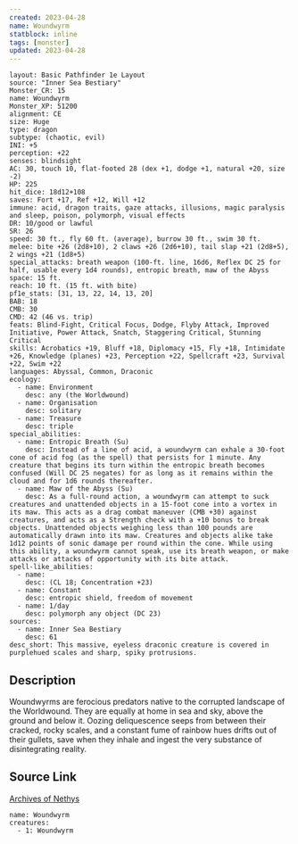 ```yaml
---
created: 2023-04-28
name: Woundwyrm
statblock: inline
tags: [monster]
updated: 2023-04-28
---
```

```statblock
layout: Basic Pathfinder 1e Layout
source: "Inner Sea Bestiary"
Monster_CR: 15
name: Woundwyrm
Monster_XP: 51200
alignment: CE
size: Huge
type: dragon
subtype: (chaotic, evil)
INI: +5
perception: +22
senses: blindsight
AC: 30, touch 10, flat-footed 28 (dex +1, dodge +1, natural +20, size -2)
HP: 225
hit_dice: 18d12+108
saves: Fort +17, Ref +12, Will +12
immune: acid, dragon traits, gaze attacks, illusions, magic paralysis and sleep, poison, polymorph, visual effects
DR: 10/good or lawful
SR: 26
speed: 30 ft., fly 60 ft. (average), burrow 30 ft., swim 30 ft.
melee: bite +26 (2d8+10), 2 claws +26 (2d6+10), tail slap +21 (2d8+5), 2 wings +21 (1d8+5)
special_attacks: breath weapon (100-ft. line, 16d6, Reflex DC 25 for half, usable every 1d4 rounds), entropic breath, maw of the Abyss
space: 15 ft.
reach: 10 ft. (15 ft. with bite)
pf1e_stats: [31, 13, 22, 14, 13, 20]
BAB: 18
CMB: 30
CMD: 42 (46 vs. trip)
feats: Blind-Fight, Critical Focus, Dodge, Flyby Attack, Improved Initiative, Power Attack, Snatch, Staggering Critical, Stunning Critical
skills: Acrobatics +19, Bluff +18, Diplomacy +15, Fly +18, Intimidate +26, Knowledge (planes) +23, Perception +22, Spellcraft +23, Survival +22, Swim +22
languages: Abyssal, Common, Draconic
ecology:
  - name: Environment
    desc: any (the Worldwound)
  - name: Organisation
    desc: solitary
  - name: Treasure
    desc: triple
special_abilities:
  - name: Entropic Breath (Su)
    desc: Instead of a line of acid, a woundwyrm can exhale a 30-foot cone of acid fog (as the spell) that persists for 1 minute. Any creature that begins its turn within the entropic breath becomes confused (Will DC 25 negates) for as long as it remains within the cloud and for 1d6 rounds thereafter.
  - name: Maw of the Abyss (Su)
    desc: As a full-round action, a woundwyrm can attempt to suck creatures and unattended objects in a 15-foot cone into a vortex in its maw. This acts as a drag combat maneuver (CMB +30) against creatures, and acts as a Strength check with a +10 bonus to break objects. Unattended objects weighing less than 100 pounds are automatically drawn into its maw. Creatures and objects alike take 1d12 points of sonic damage per round within the cone. While using this ability, a woundwyrm cannot speak, use its breath weapon, or make attacks or attacks of opportunity with its bite attack.
spell-like_abilities:
  - name:
    desc: (CL 18; Concentration +23)
  - name: Constant
    desc: entropic shield, freedom of movement
  - name: 1/day
    desc: polymorph any object (DC 23)
sources:
  - name: Inner Sea Bestiary
    desc: 61
desc_short: This massive, eyeless draconic creature is covered in purplehued scales and sharp, spiky protrusions.
```
## Description
Woundwyrms are ferocious predators native to the corrupted landscape of the Worldwound. They are equally at home in sea and sky, above the ground and below it. Oozing deliquescence seeps from between their cracked, rocky scales, and a constant fume of rainbow hues drifts out of their gullets, save when they inhale and ingest the very substance of disintegrating reality.
## Source Link
[Archives of Nethys](https://aonprd.com/MonsterDisplay.aspx?ItemName=Woundwyrm)
```encounter-table
name: Woundwyrm
creatures:
  - 1: Woundwyrm
```
